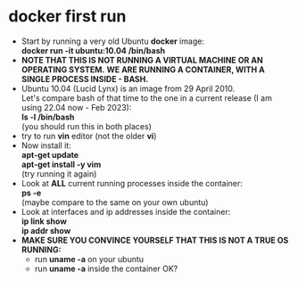 # docker first run

- Start by running a very old Ubuntu **docker** image:  
**docker run -it  ubuntu:10.04 /bin/bash**  
- **NOTE THAT THIS IS NOT RUNNING A VIRTUAL MACHINE OR AN OPERATING SYSTEM.**
**WE ARE RUNNING A CONTAINER, WITH A SINGLE PROCESS INSIDE - BASH.**
- Ubuntu 10.04 (Lucid Lynx) is an image from 29 April 2010.  
Let's compare bash of that time to the one in a current release (I am using 22.04 now - Feb 2023):  
**ls -l /bin/bash**  
(you should run this in both places)
- try to run **vin** editor (not the older **vi**)
- Now install it:  
**apt-get update**  
**apt-get install -y vim**  
(try running it again)
- Look at **ALL** current running processes inside the container:  
**ps -e**  
(maybe compare to the same on your own ubuntu)
- Look at interfaces and ip addresses inside the container:  
**ip link show**  
**ip addr show**  
- **MAKE SURE YOU CONVINCE YOURSELF THAT THIS IS NOT A TRUE OS RUNNING:**
  - run **uname -a**  on your ubuntu
  - run **uname -a**  inside the container
OK?

